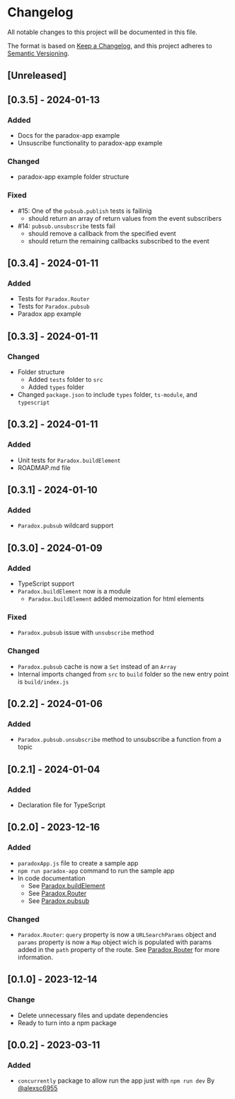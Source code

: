 # Changelog

All notable changes to this project will be documented in this file.

The format is based on [Keep a Changelog](https://keepachangelog.com/en/1.0.0/),
and this project adheres to [Semantic Versioning](https://semver.org/spec/v2.0.0.html).

## [Unreleased]

## [0.3.5] - 2024-01-13
### Added
- Docs for the paradox-app example
- Unsuscribe functionality to paradox-app example

### Changed
- paradox-app example folder structure

### Fixed
- #15: One of the `pubsub.publish` tests is failinig
    - should return an array of return values from the event subscribers
- #14: `pubsub.unsubscribe` tests fail
    - should remove a callback from the specified event
    - should return the remaining callbacks subscribed to the event

## [0.3.4] - 2024-01-11
### Added
- Tests for `Paradox.Router`
- Tests for `Paradox.pubsub`
- Paradox app example

## [0.3.3] - 2024-01-11
### Changed
- Folder structure
    - Added `tests` folder to `src`
    - Added `types` folder
- Changed `package.json` to include `types` folder, `ts-module`, and `typescript`

## [0.3.2] - 2024-01-11
### Added
- Unit tests for `Paradox.buildElement`
- ROADMAP.md file

## [0.3.1] - 2024-01-10
### Added
- `Paradox.pubsub` wildcard support

## [0.3.0] - 2024-01-09
### Added
- TypeScript support
- `Paradox.buildElement` now is a module
    - `Paradox.buildElement` added memoization for html elements

### Fixed
- `Paradox.pubsub` issue with `unsubscribe` method

### Changed
- `Paradox.pubsub` cache is now a `Set` instead of an `Array`
- Internal imports changed from `src` to `build` folder so the new entry point is `build/index.js`

## [0.2.2] - 2024-01-06
### Added
- `Paradox.pubsub.unsubscribe` method to unsubscribe a function from a topic

## [0.2.1] - 2024-01-04
### Added
- Declaration file for TypeScript

## [0.2.0] - 2023-12-16
### Added
- `paradoxApp.js` file to create a sample app
- `npm run paradox-app` command to run the sample app
- In code documentation
    - See [Paradox.buildElement](https://github.com/ProjectPenrose/paradox/blob/main/src/core/buildElement.js)
    - See [Paradox.Router](https://github.com/ProjectPenrose/paradox/blob/main/src/core/Router.js)
    - See [Paradox.pubsub](https://github.com/ProjectPenrose/paradox/blob/main/src/core/Pubsub.js)

### Changed
- `Paradox.Router`: `query` property is now a `URLSearchParams` object and `params` property is now a `Map` object wich is populated with params added in the `path` property of the route. See [Paradox.Router](https://github.com/ProjectPenrose/paradox?tab=readme-ov-file#routes-with-paradoxrouter) for more information.

## [0.1.0] - 2023-12-14
### Change
* Delete unnecessary files and update dependencies
* Ready to turn into a npm package

## [0.0.2] - 2023-03-11
### Added
* `concurrently` package to allow run the app just with `npm run dev` By [@alexsc6955](https://github.com/alexsc6955)
